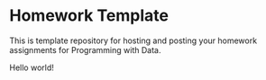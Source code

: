 # Homework Template

This is template repository for hosting and posting your homework assignments for Programming with Data.

Hello world!